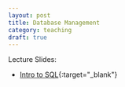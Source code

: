 ```yaml
---
layout: post
title: Database Management
category: teaching
draft: true
---
```



Lecture Slides:   
* [Intro to SQL]({{relative}}/lectures/is613/introtosql.htm){:target="_blank"}  

